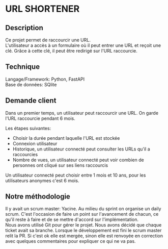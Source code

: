 # URL SHORTENER

## Description

Ce projet permet de raccourcir une URL.    
L'utilisateur a accès à un formulaire où il peut entrer une URL et reçoit une clé. Grâce à cette clé, il peut être
redirigé sur l'URL raccourcie.

## Technique

Langage/Framework: Python, FastAPI   
Base de données: SQlite

## Demande client

Dans un premier temps, un utilisateur peut raccourcir une URL. On garde l'URL raccourcie pendant 6 mois.

Les étapes suivantes:

- Choisir la durée pendant laquelle l'URL est stockée
- Connexion utilisateur
- Historique, un utilisateur connecté peut consulter les URLs qu'il a raccourcies
- Nombre de vues, un utilisateur connecté peut voir combien de personnes ont cliqué sur ses liens raccourcis

Un utilisateur connecté peut choisir entre 1 mois et 10 ans, pour les utilisateurs anonymes c'est 6 mois.

## Notre méthodologie

Il y avait un scrum master: Yacine.
Au milieu du sprint on organise un daily scrum. C'est l'occasion de faire un point sur l'avancement de chacun,
ce qu'il reste à faire et de se mettre d'accord sur l'implémentation.  
Nous avons utilisé Git pour gérer le projet. Nous avons décidé que chaque ticket avait sa branche.
Lorsque le développement est fini le scrum master relit la PR. Si c'est ok elle est mergée,
sinon elle est renvoyée en correction avec quelques commentaires pour expliquer ce qui ne va pas.  


